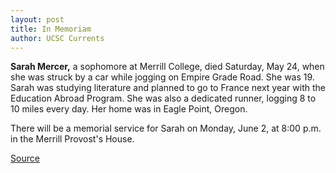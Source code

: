 ```yaml
---
layout: post
title: In Memoriam
author: UCSC Currents
---
```


**Sarah Mercer,** a sophomore at Merrill College, died Saturday, May 24, when she was struck by a car while jogging on Empire Grade Road. She was 19. Sarah was studying literature and planned to go to France next year with the Education Abroad Program. She was also a dedicated runner, logging 8 to 10 miles every day. Her home was in Eagle Point, Oregon.

There will be a memorial service for Sarah on Monday, June 2, at 8:00 p.m. in the Merrill Provost's House.

[Source](http://www1.ucsc.edu/oncampus/currents/97-06-02/obit.htm "Permalink to In Memoriam: Sarah Mercer: 06-02-97")
